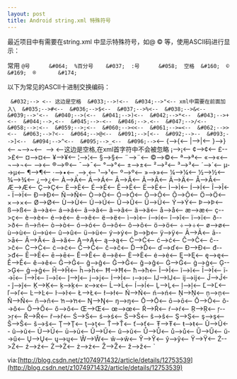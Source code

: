 ```yaml
---
layout: post
title: Android string.xml 特殊符号
---
```


最近项目中有需要在string.xml 中显示特殊符号，如@ © 等，使用ASCII码进行显示： 

常用
`
@号		&#064; 
%百分号	&#037; 
:号		&#058; 
空格	&#160; 
©		&#169; 
®		&#174;
`

以下为常见的ASCII十进制交换编码： 

`
&#032;--> <-- 这边是空格 
&#033;-->!<-- 
&#034;-->"<-- xml中需要在前面加入\ 
&#035;-->#<-- 
&#036;-->$<-- 
&#037;-->%<-- 
&#038;-->&<-- 
&#039;-->'<-- 
&#040;-->(<-- 
&#041;-->)<-- 
&#042;-->*<-- 
&#043;-->+<-- 
&#044;-->,<-- 
&#045;-->-<-- 
&#046;-->.<-- 
&#047;-->/<-- 
&#058;-->:<-- 
&#059;-->;<-- 
&#060;--><<-- 
&#061;-->=<-- 
&#062;-->><-- 
&#063;-->?<-- 
&#064;-->@<-- 
&#091;-->[<-- 
&#092;-->-- 
&#093;-->]<-- 
&#094;-->^<-- 
&#095;-->_<-- 
&#096;-->`<-- 
&#123;-->{<-- 
&#124;-->|<-- 
&#125;-->}<-- 
&#126;-->~<-- 
&#160;--> <--这边是空格,在xml首字符中不会被忽略 
&#161;-->¡<-- 
&#162;-->¢<-- 
&#163;-->£<-- 
&#164;-->¤<-- 
&#165;-->¥<-- 
&#166;-->¦<-- 
&#167;-->§<-- 
&#168;-->¨<-- 
&#169;-->©<-- 
&#170;-->ª<-- 
&#171;-->«<-- 
&#172;-->¬<-- 
&#173;-->­<-- 
&#174;-->®<-- 
&#175;-->¯<-- 
&#176;-->°<-- 
&#177;-->±<-- 
&#178;-->²<-- 
&#179;-->³<-- 
&#180;-->´<-- 
&#181;-->µ<-- 
&#182;-->¶<-- 
&#183;-->•<-- 
&#184;-->¸<-- 
&#185;-->¹<-- 
&#186;-->º<-- 
&#187;-->»<-- 
&#188;-->¼<-- 
&#189;-->½<-- 
&#190;-->¾<-- 
&#191;-->¿<-- 
&#192;-->À<-- 
&#193;-->Á<-- 
&#194;-->Â<-- 
&#195;-->Ã<-- 
&#196;-->Ä<-- 
&#197;-->Å<-- 
&#198;-->Æ<-- 
&#199;-->Ç<-- 
&#200;-->È<-- 
&#201;-->É<-- 
&#202;-->Ê<-- 
&#203;-->Ë<-- 
&#204;-->Ì<-- 
&#205;-->Í<-- 
&#206;-->Î<-- 
&#207;-->Ï<-- 
&#208;-->Ð<-- 
&#209;-->Ñ<-- 
&#210;-->Ò<-- 
&#211;-->Ó<-- 
&#212;-->Ô<-- 
&#213;-->Õ<-- 
&#214;-->Ö<-- 
&#215;-->×<-- 
&#216;-->Ø<-- 
&#217;-->Ù<-- 
&#218;-->Ú<-- 
&#219;-->Û<-- 
&#220;-->Ü<-- 
&#221;-->Ý<-- 
&#222;-->Þ<-- 
&#223;-->ß<-- 
&#224;-->à<-- 
&#225;-->á<-- 
&#226;-->â<-- 
&#227;-->ã<-- 
&#228;-->ä<-- 
&#229;-->å<-- 
&#230;-->æ<-- 
&#231;-->ç<-- 
&#232;-->è<-- 
&#233;-->é<-- 
&#234;-->ê<-- 
&#235;-->ë<-- 
&#236;-->ì<-- 
&#237;-->í<-- 
&#238;-->î<-- 
&#239;-->ï<-- 
&#240;-->ð<-- 
&#241;-->ñ<-- 
&#242;-->ò<-- 
&#243;-->ó<-- 
&#244;-->ô<-- 
&#245;-->õ<-- 
&#246;-->ö<-- 
&#247;-->÷<-- 
&#248;-->ø<-- 
&#249;-->ù<-- 
&#250;-->ú<-- 
&#251;-->û<-- 
&#252;-->ü<-- 
&#253;-->ý<-- 
&#254;-->þ<-- 
&#255;-->ÿ<-- 
&#256;-->Ā<-- 
&#257;-->ā<-- 
&#258;-->Ă<-- 
&#259;-->ă<-- 
&#260;-->Ą<-- 
&#261;-->ą<-- 
&#262;-->Ć<-- 
&#263;-->ć<-- 
&#264;-->Ĉ<-- 
&#265;-->ĉ<-- 
&#266;-->Ċ<-- 
&#267;-->ċ<-- 
&#268;-->Č<-- 
&#269;-->č<-- 
&#270;-->Ď<-- 
&#271;-->ď<-- 
&#272;-->Đ<-- 
&#273;-->đ<-- 
&#274;-->Ē<-- 
&#275;-->ē<-- 
&#276;-->Ĕ<-- 
&#277;-->ĕ<-- 
&#278;-->Ė<-- 
&#279;-->ė<-- 
&#280;-->Ę<-- 
&#281;-->ę<-- 
&#282;-->Ě<-- 
&#283;-->ě<-- 
&#284;-->Ĝ<-- 
&#285;-->ĝ<-- 
&#286;-->Ğ<-- 
&#287;-->ğ<-- 
&#288;-->Ġ<-- 
&#289;-->ġ<-- 
&#290;-->Ģ<-- 
&#291;-->ģ<-- 
&#292;-->Ĥ<-- 
&#293;-->ĥ<-- 
&#294;-->Ħ<-- 
&#295;-->ħ<-- 
&#296;-->Ĩ<-- 
&#297;-->ĩ<-- 
&#298;-->Ī<-- 
&#299;-->ī<-- 
&#300;-->Ĭ<-- 
&#301;-->ĭ<-- 
&#302;-->Į<-- 
&#303;-->į<-- 
&#304;-->İ<-- 
&#305;-->ı<-- 
&#306;-->Ĳ<-- 
&#307;-->ĳ<-- 
&#308;-->Ĵ<-- 
&#309;-->ĵ<-- 
&#310;-->Ķ<-- 
&#311;-->ķ<-- 
&#312;-->ĸ<-- 
&#313;-->Ĺ<-- 
&#314;-->ĺ<-- 
&#315;-->Ļ<-- 
&#316;-->ļ<-- 
&#317;-->Ľ<-- 
&#318;-->ľ<-- 
&#319;-->Ŀ<-- 
&#320;-->ŀ<-- 
&#321;-->Ł<-- 
&#322;-->ł<-- 
&#323;-->Ń<-- 
&#324;-->ń<-- 
&#325;-->Ņ<-- 
&#326;-->ņ<-- 
&#327;-->Ň<-- 
&#328;-->ň<-- 
&#329;-->ŉ<-- 
&#330;-->Ŋ<-- 
&#331;-->ŋ<-- 
&#332;-->Ō<-- 
&#333;-->ō<-- 
&#334;-->Ŏ<-- 
&#335;-->ŏ<-- 
&#336;-->Ő<-- 
&#337;-->ő<-- 
&#338;-->Œ<-- 
&#339;-->œ<-- 
&#340;-->Ŕ<-- 
&#341;-->ŕ<-- 
&#342;-->Ŗ<-- 
&#343;-->ŗ<-- 
&#344;-->Ř<-- 
&#345;-->ř<-- 
&#346;-->Ś<-- 
&#347;-->ś<-- 
&#348;-->Ŝ<-- 
&#349;-->ŝ<-- 
&#350;-->Ş<-- 
&#351;-->ş<-- 
&#352;-->Š<-- 
&#353;-->š<-- 
&#354;-->Ţ<-- 
&#355;-->ţ<-- 
&#356;-->Ť<-- 
&#357;-->ť<-- 
&#358;-->Ŧ<-- 
&#359;-->ŧ<-- 
&#360;-->Ũ<-- 
&#361;-->ũ<-- 
&#362;-->Ū<-- 
&#363;-->ū<-- 
&#364;-->Ŭ<-- 
&#365;-->ŭ<-- 
&#366;-->Ů<-- 
&#367;-->ů<-- 
&#368;-->Ű<-- 
&#369;-->ű<-- 
&#370;-->Ų<-- 
&#371;-->ų<-- 
&#372;-->Ŵ<-- 
&#373;-->ŵ<-- 
&#374;-->Ŷ<-- 
&#375;-->ŷ<-- 
&#376;-->Ÿ<-- 
&#377;-->Ź<-- 
&#378;-->ź<-- 
&#379;-->Ż<-- 
&#380;-->ż<-- 
&#381;-->Ž<-- 
&#382;-->ž<-- 
`


via:[http://blog.csdn.net/z1074971432/article/details/12753539](http://blog.csdn.net/z1074971432/article/details/12753539)
